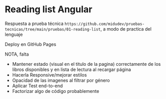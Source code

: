 # Reading list Angular

Respuesta a prueba técnica `https://github.com/midudev/pruebas-tecnicas/tree/main/pruebas/01-reading-list`, a modo de practica del lenguaje

Deploy en GitHub Pages

NOTA, falta

- Mantener estado (visual en el titulo de la pagina) correctamente de los libros disponibles y en lista de lectura al recargar página
- Hacerla Responsive/mejorar estilos
- Opacidad de las imagenes al filtrar por género
- Aplicar Test end-to-end
- Factorizar algo de código probablemente

